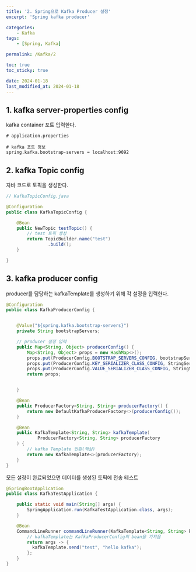```yaml
---
title: '2. Spring으로 Kafka Producer 설정'
excerpt: 'Spring kafka producer'

categories:
    - Kafka
tags:
    - [Spring, Kafka]

permalink: /Kafka/2

toc: true
toc_sticky: true

date: 2024-01-18
last_modified_at: 2024-01-18
---
```


## 1. kafka server-properties config

kafka container 포트 입력한다.

```properties
# application.properties

# kafka 포트 정보
spring.kafka.bootstrap-servers = localhost:9092
```

## 2. kafka Topic config

자바 코드로 토픽을 생성한다.

```java
// KafkaTopicConfig.java

@Configuration
public class KafkaTopicConfig {

    @Bean
    public NewTopic testTopic() {
        // test 토픽 생성
        return TopicBuilder.name("test")
                .build();
    }

}

```

## 3. kafka producer config

producer를 담당하는 kafkaTemplate를 생성하기 위해 각 설정을 입력한다.

```java
@Configuration
public class KafkaProducerConfig {


    @Value("${spring.kafka.bootstrap-servers}")
    private String bootstrapServers;

    // producer 설정 입력
    public Map<String, Object> producerConfig() {
        Map<String, Object> props = new HashMap<>();
        props.put(ProducerConfig.BOOTSTRAP_SERVERS_CONFIG, bootstrapServers);
        props.put(ProducerConfig.KEY_SERIALIZER_CLASS_CONFIG, StringSerializer.class);
        props.put(ProducerConfig.VALUE_SERIALIZER_CLASS_CONFIG, StringSerializer.class);
        return props;


    }

    @Bean
    public ProducerFactory<String, String> producerFactory() {
        return new DefaultKafkaProducerFactory<>(producerConfig());
    }

    @Bean
    public KafkaTemplate<String, String> kafkaTemplate(
            ProducerFactory<String, String> producerFactory
    ) {
        // kafka Template 반환(핵심)
        return new KafkaTemplate<>(producerFactory);
    }
}
```

모든 설정이 완료되었으면 데이터를 생성된 토픽에 전송 테스트

```java
@SpringBootApplication
public class KafkaTestApplication {

    public static void main(String[] args) {
        SpringApplication.run(KafkaTestApplication.class, args);
    }

    @Bean
    CommandLineRunner commandLineRunner(KafkaTemplate<String, String> kafkaTemplate) {
        // kafkaTemplate는 KafkaProducerConfig의 bean을 가져옴
        return args -> {
          kafkaTemplate.send("test", "hello kafka");
        };
    }
}
```

<!-- <img src="/assets/images/Kafka/1-4.png"> -->
